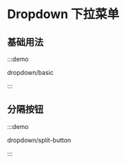 # Dropdown 下拉菜单

## 基础用法

:::demo

dropdown/basic

:::

## 分隔按钮

:::demo

dropdown/split-button

:::